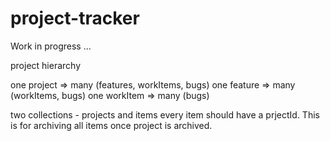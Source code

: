 # project-tracker

Work in progress ...

project hierarchy 

one project => many (features, workItems, bugs)
one feature => many (workItems, bugs)
one workItem => many (bugs)

two collections - projects and items
every item should have a prjectId. This is for archiving all items once project is archived.